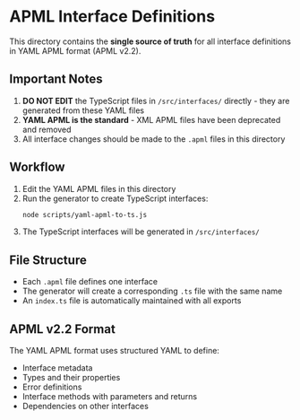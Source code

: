 # APML Interface Definitions

This directory contains the **single source of truth** for all interface definitions in YAML APML format (APML v2.2).

## Important Notes

1. **DO NOT EDIT** the TypeScript files in `/src/interfaces/` directly - they are generated from these YAML files
2. **YAML APML is the standard** - XML APML files have been deprecated and removed
3. All interface changes should be made to the `.apml` files in this directory

## Workflow

1. Edit the YAML APML files in this directory
2. Run the generator to create TypeScript interfaces:
   ```bash
   node scripts/yaml-apml-to-ts.js
   ```
3. The TypeScript interfaces will be generated in `/src/interfaces/`

## File Structure

- Each `.apml` file defines one interface
- The generator will create a corresponding `.ts` file with the same name
- An `index.ts` file is automatically maintained with all exports

## APML v2.2 Format

The YAML APML format uses structured YAML to define:
- Interface metadata
- Types and their properties
- Error definitions
- Interface methods with parameters and returns
- Dependencies on other interfaces